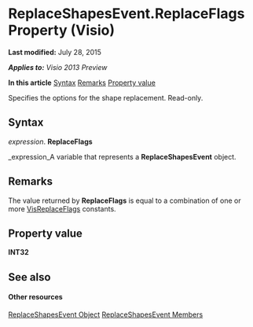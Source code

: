 
# ReplaceShapesEvent.ReplaceFlags Property (Visio)

 **Last modified:** July 28, 2015

 _**Applies to:** Visio 2013 Preview_

 **In this article**
 [Syntax](#sectionSection0)
 [Remarks](#sectionSection1)
 [Property value](#sectionSection2)


Specifies the options for the shape replacement. Read-only.

## Syntax
<a name="sectionSection0"> </a>

 _expression_. **ReplaceFlags**

 _expression_A variable that represents a  **ReplaceShapesEvent** object.


## Remarks
<a name="sectionSection1"> </a>

The value returned by  **ReplaceFlags** is equal to a combination of one or more [VisReplaceFlags](cf270178-f939-7eb4-b8e1-3b4153aff221.md) constants.


## Property value
<a name="sectionSection2"> </a>

 **INT32**


## See also
<a name="sectionSection2"> </a>


#### Other resources


 [ReplaceShapesEvent Object](26c4e7cb-6618-6d2f-a4be-515584f8cd10.md)
 [ReplaceShapesEvent Members](9a86e227-ae93-c6df-b3e3-5f419adf4d3b.md)
